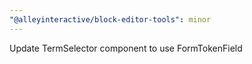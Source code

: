```yaml
---
"@alleyinteractive/block-editor-tools": minor
---
```


Update TermSelector component to use FormTokenField
